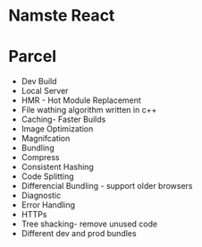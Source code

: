 # Namste React
# Parcel
- Dev Build
- Local Server
- HMR - Hot Module Replacement
- File wathing algorithm written in c++
- Caching- Faster Builds
- Image Optimization
- Magnifcation
- Bundling
- Compress
- Consistent Hashing
- Code Splitting
- Differencial Bundling - support older browsers
- Diagnostic
- Error Handling
- HTTPs
- Tree shacking- remove unused code
- Different dev and prod bundles